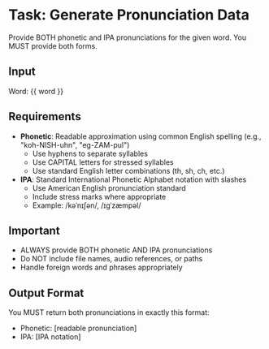 # Task: Generate Pronunciation Data

Provide BOTH phonetic and IPA pronunciations for the given word. You MUST provide both forms.

## Input
Word: {{ word }}

## Requirements
- **Phonetic**: Readable approximation using common English spelling (e.g., "koh-NISH-uhn", "eg-ZAM-pul")
  - Use hyphens to separate syllables
  - Use CAPITAL letters for stressed syllables
  - Use standard English letter combinations (th, sh, ch, etc.)
- **IPA**: Standard International Phonetic Alphabet notation with slashes
  - Use American English pronunciation standard
  - Include stress marks where appropriate
  - Example: /kəˈnɪʃən/, /ɪgˈzæmpəl/

## Important
- ALWAYS provide BOTH phonetic AND IPA pronunciations
- Do NOT include file names, audio references, or paths
- Handle foreign words and phrases appropriately

## Output Format
You MUST return both pronunciations in exactly this format:
- Phonetic: [readable pronunciation]
- IPA: [IPA notation]